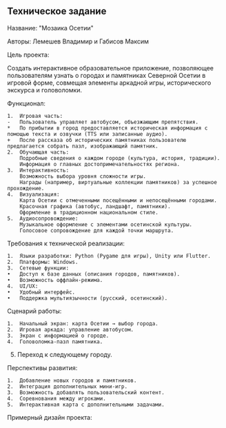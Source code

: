 ## Техническое задание
Название: "Мозаика Осетии"

Авторы:  Лемешев Владимир и Габисов Максим

Цель проекта:

Создать интерактивное образовательное приложение, позволяющее пользователям узнать о городах и памятниках Северной Осетии в игровой форме, совмещая элементы аркадной игры, исторического экскурса и головоломки.

Функционал:

	1.	Игровая часть:
	-	Пользователь управляет автобусом, объезжающим препятствия.
	*	По прибытии в город предоставляется историческая информация с помощью текста и озвучки (TTS или записанные аудио).
	+	После рассказа об исторических памятниках пользователю предлагается собрать пазл, изображающий памятник.
	2.	Обучающая часть:
		Подробные сведения о каждом городе (культура, история, традиции).
		Информация о главных достопримечательностях региона.
	3.	Интерактивность:
		Возможность выбора уровня сложности игры.
		Награды (например, виртуальные коллекции памятников) за успешное прохождение.
	4.	Визуализация:
		Карта Осетии с отмеченными посещёнными и непосещёнными городами.
		Красочная графика (автобус, ландшафт, памятники).
		Оформление в традиционном национальном стиле.
	5.	Аудиосопровождение:
		Музыкальное оформление с элементами осетинской культуры.
		Голосовое сопровождение для каждой точки маршрута.

Требования к технической реализации:

	1.	Языки разработки: Python (Pygame для игры), Unity или Flutter.
	2.	Платформы: Windows.
	3.	Сетевые функции:
	•	Доступ к базе данных (описания городов, памятников).
	•	Возможность оффлайн-режима.
	4.	UI/UX:
	•	Удобный интерфейс.
	•	Поддержка мультиязычности (русский, осетинский).

Сценарий работы:

	1.	Начальный экран: карта Осетии → выбор города.
	2.	Игровая аркада: управление автобусом.
	3.	Экран с информацией о городе.
	4.	Головоломка-пазл памятника.

 5.	Переход к следующему городу.



Перспективы развития:

	1.	Добавление новых городов и памятников.
	2.	Интеграция дополнительных мини-игр.
	3.	Возможность добавлять пользовательский контент.
	4.	Соревнования между игроками.
	5.	Интерактивная карта с дополнительными задачами.

Примерный дизайн проекта:

 ![]()
  
